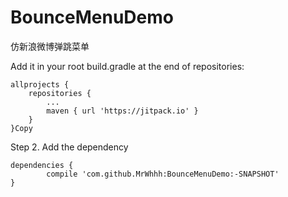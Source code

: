# BounceMenuDemo
仿新浪微博弹跳菜单


Add it in your root build.gradle at the end of repositories:

	allprojects {
		repositories {
			...
			maven { url 'https://jitpack.io' }
		}
	}Copy
Step 2. Add the dependency

	dependencies {
	        compile 'com.github.MrWhhh:BounceMenuDemo:-SNAPSHOT'
	}
